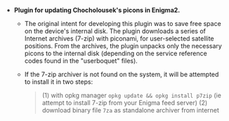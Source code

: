 
+ **Plugin for updating Chocholousek's picons in Enigma2.**

    - The original intent for developing this plugin was to save free space on the device's internal disk. The plugin downloads a series of Internet archives (7-zip) with piconami, for user-selected satellite positions. From the archives, the plugin unpacks only the necessary picons to the internal disk (depending on the service reference codes found in the "userboquet" files).

    - If the 7-zip archiver is not found on the system, it will be attempted to install it in two steps:
      >   (1) with opkg manager `opkg update && opkg install p7zip` (ie attempt to install 7-zip from your Enigma feed server)
      >   (2) download binary file `7za` as standalone archiver from internet

